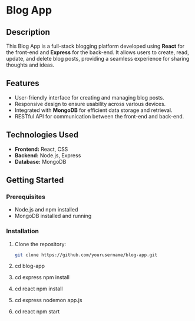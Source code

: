 # Blog App

## Description
This Blog App is a full-stack blogging platform developed using **React** for the front-end and **Express** for the back-end. It allows users to create, read, update, and delete blog posts, providing a seamless experience for sharing thoughts and ideas.

## Features
- User-friendly interface for creating and managing blog posts.
- Responsive design to ensure usability across various devices.
- Integrated with **MongoDB** for efficient data storage and retrieval.
- RESTful API for communication between the front-end and back-end.

## Technologies Used
- **Frontend:** React, CSS
- **Backend:** Node.js, Express
- **Database:** MongoDB

## Getting Started

### Prerequisites
- Node.js and npm installed
- MongoDB installed and running

### Installation

1. Clone the repository:
   ```bash
   git clone https://github.com/yourusername/blog-app.git

2. cd blog-app

3. cd express
   npm install

4. cd react
   npm install

5. cd express
   nodemon app.js

6. cd react
   npm start




